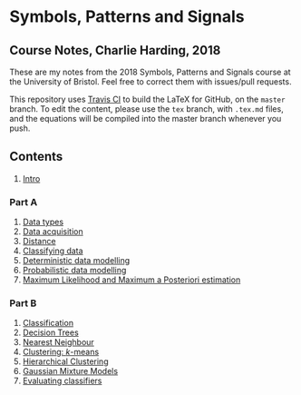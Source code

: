 # Symbols, Patterns and Signals

## Course Notes, Charlie Harding, 2018

These are my notes from the 2018 Symbols, Patterns and Signals course at the University of Bristol. Feel free to correct them with issues/pull requests.

This repository uses [Travis CI](https://travis-ci.org/xsanda/SPS-notes) to build the LaTeX for GitHub, on the `master` branch. To edit the content, please use the `tex` branch, with `.tex.md` files, and the equations will be compiled into the master branch whenever you push.

## Contents

1. [Intro](A01-intro.md)

### Part A

1. [Data types](A01-data-types.md)
1. [Data acquisition](A02-data-acquisition.md)
1. [Distance](A03-distance.md)
1. [Classifying data](A04-classifying-data.md)
1. [Deterministic data modelling](A05-deterministic-data-modelling.md)
1. [Probabilistic data modelling](A06-probabilistic-modelling.md)
1. [Maximum Likelihood and Maximum a Posteriori estimation](A07-ML-MAP-estimation.md)

### Part B

1. [Classification](B01-classification.md)
1. [Decision Trees](B02-decision-trees.md)
1. [Nearest Neighbour](B03-nearest-neighbour.md)
1. [Clustering: *k*-means](B04-clustering-k-means.md)
1. [Hierarchical Clustering](B05-hierarchical-clustering.md)
1. [Gaussian Mixture Models](B06-gaussian-mixture-models.tex.md)
1. [Evaluating classifiers](B07-evaluating-classifiers.md)